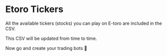 # Etoro Tickers

All the available tickers (stocks) you can play on E-toro are included in the CSV.

This CSV will be updated from time to time.

Now go and create your trading bots 🤖
